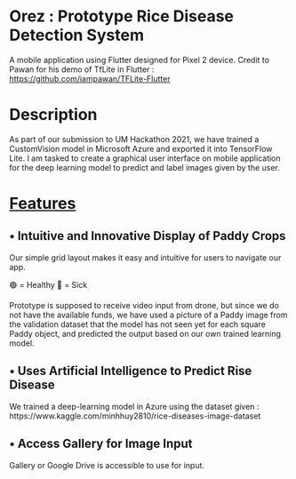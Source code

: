 # Orez : Prototype Rice Disease Detection System
A mobile application using Flutter designed for Pixel 2 device.
Credit to Pawan for his demo of TfLite in Flutter : https://github.com/iampawan/TFLite-Flutter

<h1>Description</h1>

<p>As part of our submission to UM Hackathon 2021, we have trained a CustomVision model in Microsoft Azure and exported it into TensorFlow Lite. 
I am tasked to create a graphical user interface on mobile application for the deep learning model to predict and label images given by the user.
</p>

<h1><u>Features</u></h1>

<h2>• Intuitive and Innovative Display of Paddy Crops</h2>

<p>Our simple grid layout makes it easy and intuitive for users to navigate our app.

🟢 = Healthy
🔴 = Sick

Prototype is supposed to receive video input from drone, but since we do not have the available funds, we have used a picture of a Paddy image from the validation dataset that the model has not seen yet for each square Paddy object, and predicted the output based on our own trained learning model.
</p>

<h2>• Uses Artificial Intelligence to Predict Rise Disease</h2>

<p>
We trained a deep-learning model in Azure using the dataset given : https://www.kaggle.com/minhhuy2810/rice-diseases-image-dataset
</p>


<h2>• Access Gallery for Image Input</h2>

<p>
Gallery or Google Drive is accessible to use for input.
</p>

